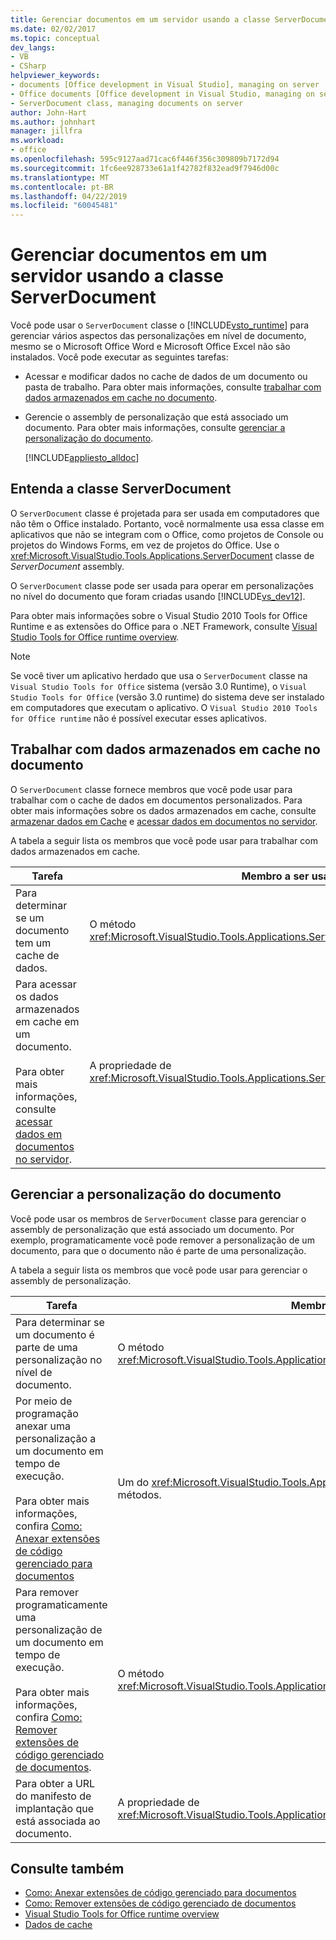 ```yaml
---
title: Gerenciar documentos em um servidor usando a classe ServerDocument
ms.date: 02/02/2017
ms.topic: conceptual
dev_langs:
- VB
- CSharp
helpviewer_keywords:
- documents [Office development in Visual Studio], managing on server
- Office documents [Office development in Visual Studio, managing on server
- ServerDocument class, managing documents on server
author: John-Hart
ms.author: johnhart
manager: jillfra
ms.workload:
- office
ms.openlocfilehash: 595c9127aad71cac6f446f356c309809b7172d94
ms.sourcegitcommit: 1fc6ee928733e61a1f42782f832ead9f7946d00c
ms.translationtype: MT
ms.contentlocale: pt-BR
ms.lasthandoff: 04/22/2019
ms.locfileid: "60045481"
---
```

# <a name="manage-documents-on-a-server-by-using-the-serverdocument-class"></a>Gerenciar documentos em um servidor usando a classe ServerDocument
  Você pode usar o `ServerDocument` classe o [!INCLUDE[vsto_runtime](../vsto/includes/vsto-runtime-md.md)] para gerenciar vários aspectos das personalizações em nível de documento, mesmo se o Microsoft Office Word e Microsoft Office Excel não são instalados. Você pode executar as seguintes tarefas:

- Acessar e modificar dados no cache de dados de um documento ou pasta de trabalho. Para obter mais informações, consulte [trabalhar com dados armazenados em cache no documento](#CachedData).

- Gerencie o assembly de personalização que está associado um documento. Para obter mais informações, consulte [gerenciar a personalização do documento](#CustomizationInfo).

  [!INCLUDE[appliesto_alldoc](../vsto/includes/appliesto-alldoc-md.md)]

## <a name="understand-the-serverdocument-class"></a>Entenda a classe ServerDocument
 O `ServerDocument` classe é projetada para ser usada em computadores que não têm o Office instalado. Portanto, você normalmente usa essa classe em aplicativos que não se integram com o Office, como projetos de Console ou projetos do Windows Forms, em vez de projetos do Office. Use o <xref:Microsoft.VisualStudio.Tools.Applications.ServerDocument> classe de *ServerDocument* assembly.

 O `ServerDocument` classe pode ser usada para operar em personalizações no nível do documento que foram criadas usando [!INCLUDE[vs_dev12](../vsto/includes/vs-dev12-md.md)].

 Para obter mais informações sobre o Visual Studio 2010 Tools for Office Runtime e as extensões do Office para o .NET Framework, consulte [Visual Studio Tools for Office runtime overview](../vsto/visual-studio-tools-for-office-runtime-overview.md).

> [!NOTE]
>  Se você tiver um aplicativo herdado que usa o `ServerDocument` classe na `Visual Studio Tools for Office` sistema (versão 3.0 Runtime), o `Visual Studio Tools for Office` (versão 3.0 runtime) do sistema deve ser instalado em computadores que executam o aplicativo. O `Visual Studio 2010 Tools for Office runtime` não é possível executar esses aplicativos.

## <a name="CachedData"></a> Trabalhar com dados armazenados em cache no documento
 O `ServerDocument` classe fornece membros que você pode usar para trabalhar com o cache de dados em documentos personalizados. Para obter mais informações sobre os dados armazenados em cache, consulte [armazenar dados em Cache](../vsto/caching-data.md) e [acessar dados em documentos no servidor](../vsto/accessing-data-in-documents-on-the-server.md).

 A tabela a seguir lista os membros que você pode usar para trabalhar com dados armazenados em cache.

|Tarefa|Membro a ser usado|
|----------|-------------------|
|Para determinar se um documento tem um cache de dados.|O método <xref:Microsoft.VisualStudio.Tools.Applications.ServerDocument.IsCacheEnabled%2A>.|
|Para acessar os dados armazenados em cache em um documento.<br /><br /> Para obter mais informações, consulte [acessar dados em documentos no servidor](../vsto/accessing-data-in-documents-on-the-server.md).|A propriedade de <xref:Microsoft.VisualStudio.Tools.Applications.ServerDocument.CachedData%2A> .|

## <a name="CustomizationInfo"></a> Gerenciar a personalização do documento
 Você pode usar os membros de `ServerDocument` classe para gerenciar o assembly de personalização que está associado um documento. Por exemplo, programaticamente você pode remover a personalização de um documento, para que o documento não é parte de uma personalização.

 A tabela a seguir lista os membros que você pode usar para gerenciar o assembly de personalização.

|Tarefa|Membro a ser usado|
|----------|-------------------|
|Para determinar se um documento é parte de uma personalização no nível de documento.|O método <xref:Microsoft.VisualStudio.Tools.Applications.ServerDocument.GetCustomizationVersion%2A>.|
|Por meio de programação anexar uma personalização a um documento em tempo de execução.<br /><br /> Para obter mais informações, confira [Como: Anexar extensões de código gerenciado para documentos](../vsto/how-to-attach-managed-code-extensions-to-documents.md)|Um do <xref:Microsoft.VisualStudio.Tools.Applications.ServerDocument.AddCustomization%2A> métodos.|
|Para remover programaticamente uma personalização de um documento em tempo de execução.<br /><br /> Para obter mais informações, confira [Como: Remover extensões de código gerenciado de documentos](../vsto/how-to-remove-managed-code-extensions-from-documents.md).|O método <xref:Microsoft.VisualStudio.Tools.Applications.ServerDocument.RemoveCustomization%2A>.|
|Para obter a URL do manifesto de implantação que está associada ao documento.|A propriedade de <xref:Microsoft.VisualStudio.Tools.Applications.ServerDocument.DeploymentManifestUrl%2A> .|

## <a name="see-also"></a>Consulte também
- [Como: Anexar extensões de código gerenciado para documentos](../vsto/how-to-attach-managed-code-extensions-to-documents.md)
- [Como: Remover extensões de código gerenciado de documentos](../vsto/how-to-remove-managed-code-extensions-from-documents.md)
- [Visual Studio Tools for Office runtime overview](../vsto/visual-studio-tools-for-office-runtime-overview.md)
- [Dados de cache](../vsto/caching-data.md)
